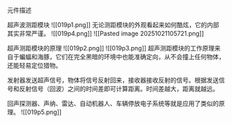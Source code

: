 元件描述

超声波测距模块
![[019p1.png]]
无论测距模块的外观看起来如何酷炫，它的内部其实非常严谨。
![[019p4.png]]
![[Pasted image 20251021105721.png]]

超声测距模块的原理
![[019p2.png]]
![[019p3.png]]
超声测距模块的工作原理来自于蝙蝠和海豚，它们在完全黑暗的环境中也能准确定向，从不会撞上任何物体，还能轻易定位猎物。

发射器发送超声信号，物体将信号反射回来，接收器接收反射的信号。根据发送信号和反射信号（回波）之间的时间差即可计算距离。时间差越大，距离就越远。

回声探测器、声纳、雷达、自动机器人、车辆停放电子系统等就是应用了类似的原理。
![[019p5.png]]
